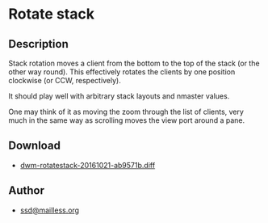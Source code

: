
Rotate stack
============

Description
-----------

Stack rotation moves a client from the bottom to the top of the stack
(or the other way round). This effectively rotates the clients by one
position clockwise (or CCW, respectively).

It should play well with arbitrary stack layouts and nmaster values.

One may think of it as moving the zoom through the list of clients, very
much in the same way as scrolling moves the view port around a pane.


Download
--------
* [dwm-rotatestack-20161021-ab9571b.diff](dwm-rotatestack-20161021-ab9571b.diff)

Author
------
* ssd@mailless.org
